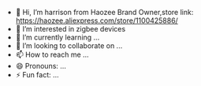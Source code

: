 - 👋 Hi, I’m harrison from Haozee Brand Owner,store link:  https://haozee.aliexpress.com/store/1100425886/ 
- 👀 I’m interested in zigbee devices
- 🌱 I’m currently learning ...
- 💞️ I’m looking to collaborate on ...
- 📫 How to reach me ...
- 😄 Pronouns: ...
- ⚡ Fun fact: ...

<!---
haozee-harrison/haozee-harrison is a ✨ special ✨ repository because its `README.md` (this file) appears on your GitHub profile.
You can click the Preview link to take a look at your changes.
--->
